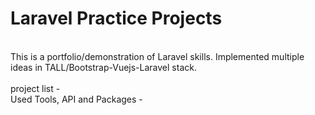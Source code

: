 # Laravel Practice Projects
<br>
This is a portfolio/demonstration of Laravel skills. Implemented multiple ideas in TALL/Bootstrap-Vuejs-Laravel stack.  <br><br>
project list - <br>
Used Tools, API and Packages - <br>
